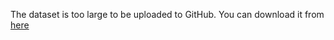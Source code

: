 The dataset is too large to be uploaded to GitHub. You can download it from [here](https://www.kaggle.com/datasets/masoudnickparvar/brain-tumor-mri-dataset)